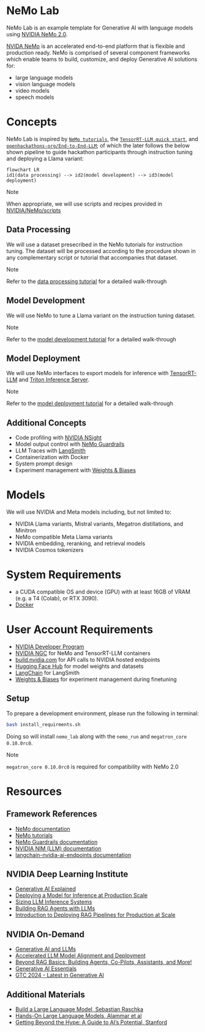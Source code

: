 # NeMo Lab

NeMo Lab is an example template for Generative AI with language models using [NVIDIA NeMo 2.0](https://www.nvidia.com/en-us/ai-data-science/products/nemo/).

[NVIDA NeMo](https://www.nvidia.com/en-us/ai-data-science/products/nemo/) is an accelerated end-to-end platform that is flexible and production ready. NeMo is comprised of several component frameworks which enable teams to build, customize, and deploy Generative AI solutions for:

- large language models
- vision language models
- video models
- speech models

# Concepts

NeMo Lab is inspired by [`NeMo tutorials`](https://docs.nvidia.com/nemo-framework/user-guide/latest/nemotoolkit/starthere/tutorials.html), the [`TensorRT-LLM quick start`](https://nvidia.github.io/TensorRT-LLM/quick-start-guide.html), and [`openhackathons-org/End-to-End-LLM`](https://github.com/openhackathons-org/End-to-End-LLM); of which the later follows the below shown pipeline to guide hackathon participants through instruction tuning and deploying a Llama variant:

```mermaid
flowchart LR
id1(data processing) --> id2(model development) --> id3(model deployment)
```

> [!NOTE]
> When appropriate, we will use scripts and recipes provided in [NVIDIA/NeMo/scripts](https://github.com/NVIDIA/NeMo/tree/main/scripts)

## Data Processing

We will use a dataset presecribed in the NeMo tutorials for instruction tuning. The dataset will be processed according to the procedure shown in any complementary script or tutorial that accompanies that dataset.

> [!NOTE]
> Refer to the [data processing tutorial](./docs/tutorials/1-data-processing.md) for a detailed walk-through

## Model Development

We will use NeMo to tune a Llama variant on the instruction tuning dataset.

> [!NOTE]
> Refer to the [model development tutorial](./docs/tutorials/2-model-development.md) for a detailed walk-through

## Model Deployment

We will use NeMo interfaces to export models for inference with [TensorRT-LLM](https://github.com/NVIDIA/TensorRT-LLM) and [Triton Inference Server](https://github.com/triton-inference-server/server).

> [!NOTE]
> Refer to the [model deployment tutorial](./docs/tutorials/3-model-deployment.md) for a detailed walk-through

## Additional Concepts

- Code profiling with [NVIDIA NSight](https://developer.nvidia.com/nsight-systems)
- Model output control with [NeMo Guardrails](https://github.com/NVIDIA/NeMo-Guardrails)
- LLM Traces with [LangSmith](https://www.langchain.com/langsmith)
- Containerization with Docker
- System prompt design
- Experiment management with [Weights & Biases](https://wandb.ai/site)

# Models

We will use NVIDIA and Meta models including, but not limited to:

- NVIDIA Llama variants, Mistral variants, Megatron distillations, and Minitron
- NeMo compatible Meta Llama variants
- NVIDIA embedding, reranking, and retrieval models
- NVIDIA Cosmos tokenizers

# System Requirements

- a CUDA compatible OS and device (GPU) with at least 16GB of VRAM (e.g. a T4 (Colab), or RTX 3090).
- [Docker](https://docs.docker.com/)

# User Account Requirements

- [NVIDIA Developer Program](https://developer.nvidia.com/developer-program)
- [NVIDIA NGC](https://catalog.ngc.nvidia.com/) for NeMo and TensorRT-LLM containers
- [build.nvidia.com](https://build.nvidia.com/) for API calls to NVIDIA hosted endpoints
- [Hugging Face Hub](https://huggingface.co/) for model weights and datasets
- [LangChain](https://www.langchain.com/) for LangSmith
- [Weights & Biases](https://wandb.ai/site) for experiment management during finetuning

## Setup

To prepare a development environment, please run the following in terminal:

```sh
bash install_requirments.sh
```

Doing so will install `nemo_lab` along with the `nemo_run` and `megatron_core 0.10.0rc0`. 

> [!NOTE]
> `megatron_core 0.10.0rc0` is required for compatibility with NeMo 2.0

# Resources

## Framework References

- [NeMo documentation](https://docs.nvidia.com/nemo-framework/user-guide/latest/overview.html)
- [NeMo tutorials](https://docs.nvidia.com/nemo-framework/user-guide/latest/nemotoolkit/starthere/tutorials.html)
- [NeMo Guardrails documentation](https://docs.nvidia.com/nemo/guardrails/index.html)
- [NVIDIA NIM (LLM) documentation](https://docs.nvidia.com/nim/large-language-models/latest/introduction.html)
- [langchain-nvidia-ai-endpoints documentation](https://python.langchain.com/docs/integrations/providers/nvidia/)

## NVIDIA Deep Learning Institute

- [Generative AI Explained](https://learn.nvidia.com/courses/course-detail?course_id=course-v1:DLI+S-FX-07+V1)
- [Deploying a Model for Inference at Production Scale](https://learn.nvidia.com/courses/course-detail?course_id=course-v1:DLI+S-FX-03+V1)
- [Sizing LLM Inference Systems](https://learn.nvidia.com/courses/course-detail?course_id=course-v1:DLI+S-FX-18+V1)
- [Building RAG Agents with LLMs](https://learn.nvidia.com/courses/course-detail?course_id=course-v1:DLI+S-FX-15+V1)
- [Introduction to Deploying RAG Pipelines for Production at Scale](https://learn.nvidia.com/courses/course-detail?course_id=course-v1:DLI+S-FX-19+V1)

## NVIDIA On-Demand

- [Generative AI and LLMs](https://www.nvidia.com/en-us/on-demand/playlist/playList-c4975714-66b6-4e95-afc9-c1274a98b8e7/?ncid=em-even-256154&nvweb_e=MasbaNbcu3IbwKJNe4R_xbgjNSDB1FtQ2FYbeOTO3_T3kcNYhShm3fRsakNiPHEdrjRkjCuMO0jqS19pDoOdVA&mkt_tok=MTU2LU9GTi03NDIAAAGWq5H0zvfrnZSnvTIz4p04UXnj-64F7S9iQCHtLE4D7tN0Q-46pfULxcobfKLG8h6yVyOEdc3RCoFNwUqxNYpcTzgmavtcXv5POiw88JXk86AwqKIpbQY)
- [Accelerated LLM Model Alignment and Deployment](https://www.nvidia.com/en-us/on-demand/session/gtc24-dlit61739/)
- [Beyond RAG Basics: Building Agents, Co-Pilots, Assistants, and More!](https://www.nvidia.com/en-us/on-demand/session/gtc24-s62533/?ncid=em-nurt-357883&mkt_tok=MTU2LU9GTi03NDIAAAGWcw69qcOLICDwzc5k1q4fHjE99s7tpt355Ckin2E7NvN0R9_19wuU_65jAp4CubV85JY-DRDMEFXuFo0ek6nPExWYghHfPtB2m9B2IrFeFeyeE4BuYNI)
- [Generative AI Essentials](https://www.nvidia.com/en-us/ai-data-science/generative-ai/video-sessions-accelerated-development/?ncid=em-nurt-269499&mkt_tok=MTU2LU9GTi03NDIAAAGWcw69qam-BVUHdn8F4tVRrNIwk13Zq9Bjwt4BmoQizeMT-UpE0bX7CF9oYjPpT_JyzEu7k-EhtkJrY4NGI6szhS6F58MX58c2tXZulioli0OCNC5dO-o)
- [GTC 2024 - Latest in Generative AI](https://www.nvidia.com/en-us/on-demand/playlist/playList-4f66703b-30b6-4b46-b906-8d18623360ba/?ncid=em-nurt-508206&mkt_tok=MTU2LU9GTi03NDIAAAGWcw69qXvl-vMKaHc2mv2rUhRH2GMhdXxtd7ACJV5dQDxhWqmDj7okkXie55OK8wFOgRXUq2OQCWvBe3TJvNxQdnRFxYdY0PygnXhqVHu_vFA6vDWiDno)

## Additional Materials

- [Build a Large Language Model, Sebastian Raschka](https://www.manning.com/books/build-a-large-language-model-from-scratch)
- [Hands-On Large Language Models, Alammar et al](https://www.oreilly.com/library/view/hands-on-large-language/9781098150952/)
- [Getting Beyond the Hype: A Guide to AI’s Potential, Stanford](https://online.stanford.edu/getting-beyond-hype-guide-ais-potential)